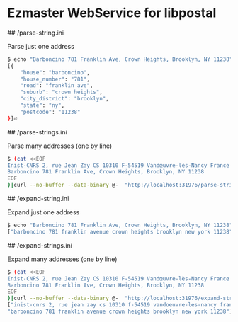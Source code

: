 # Ezmaster WebService for libpostal


## /parse-string.ini

Parse just one address

```bash
$ echo "Barboncino 781 Franklin Ave, Crown Heights, Brooklyn, NY 11238"|curl --no-buffer --data-binary @- "http://localhost:31976/parse-string.ini?indent=1"
[{
    "house": "barboncino",
    "house_number": "781",
    "road": "franklin ave",
    "suburb": "crown heights",
    "city_district": "brooklyn",
    "state": "ny",
    "postcode": "11238"
}]⏎
```

## /parse-strings.ini

Parse many addresses (one by line)

```bash
$ (cat <<EOF
Inist-CNRS 2, rue Jean Zay CS 10310 F-54519 Vandœuvre-lès-Nancy France
Barboncino 781 Franklin Ave, Crown Heights, Brooklyn, NY 11238
EOF
)|curl --no-buffer --data-binary @-  "http://localhost:31976/parse-strings.ini?indent=1"
```

## /expand-string.ini

Expand just one address

```bash
$ echo "Barboncino 781 Franklin Ave, Crown Heights, Brooklyn, NY 11238"|tee|curl --no-buffer --data-binary @- "http://localhost:31976/expand-string.ini"
["barboncino 781 franklin avenue crown heights brooklyn new york 11238"]
```


## /expand-strings.ini

Expand many addresses (one by line)

```bash
$ (cat <<EOF
Inist-CNRS 2, rue Jean Zay CS 10310 F-54519 Vandœuvre-lès-Nancy France
Barboncino 781 Franklin Ave, Crown Heights, Brooklyn, NY 11238
EOF
)|curl --no-buffer --data-binary @-  "http://localhost:31976/expand-strings.ini?indent=1"
["inist-cnrs 2, rue jean zay cs 10310 f-54519 vandoeuvre-les-nancy france",
"barboncino 781 franklin avenue crown heights brooklyn new york 11238"]
```

